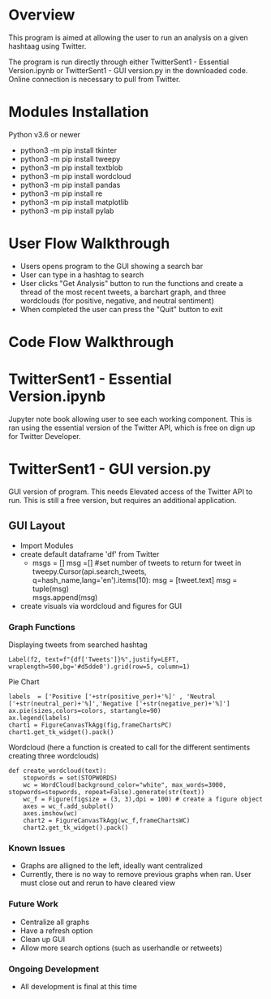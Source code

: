 # Overview

This program is aimed at allowing the user to run an analysis on a given hashtaag using Twitter.


The program is run directly through either TwitterSent1 - Essential Version.ipynb or TwitterSent1 - GUI version.py in the downloaded code. Online connection is necessary to pull from Twitter.

# Modules Installation
Python v3.6 or newer
- python3 -m pip install tkinter
- python3 -m pip install tweepy
- python3 -m pip install textblob
- python3 -m pip install wordcloud
- python3 -m pip install pandas
- python3 -m pip install re
- python3 -m pip install matplotlib
- python3 -m pip install pylab

# User Flow Walkthrough

- Users opens program to the GUI showing a search bar
- User can type in a hashtag to search
- User clicks "Get Analysis" button to run the functions and create a thread of the most recent tweets, a barchart graph, and three wordclouds (for positive, negative, and neutral sentiment)
- When completed the user can press the "Quit" button to exit

# Code Flow Walkthrough

# TwitterSent1 - Essential Version.ipynb

Jupyter note book allowing user to see each working component. This is ran using the essential version of the Twitter API, which is free on dign up for Twitter Developer. 


# TwitterSent1 - GUI version.py

GUI version of program. This needs Elevated access of the Twitter API to run. This is still a free version, but requires an additional application. 

## GUI Layout

- Import Modules
- create default dataframe 'df' from Twitter
  - msgs = []
    msg =[]
    #set number of tweets to return
    for tweet in tweepy.Cursor(api.search_tweets, q=hash_name,lang='en').items(10):
        msg = [tweet.text] 
        msg = tuple(msg)                    
        msgs.append(msg)
- create visuals via wordcloud and figures for GUI


### Graph Functions

Displaying tweets from searched hashtag

    Label(f2, text=f"{df['Tweets']}%",justify=LEFT, wraplength=500,bg='#d5dde0').grid(row=5, column=1)

Pie Chart
    
    labels  = ['Positive ['+str(positive_per)+'%]' , 'Neutral ['+str(neutral_per)+'%]','Negative ['+str(negative_per)+'%]']
    ax.pie(sizes,colors=colors, startangle=90)
    ax.legend(labels)  
    chart1 = FigureCanvasTkAgg(fig,frameChartsPC)
    chart1.get_tk_widget().pack()

Wordcloud (here a function is created to call for the different sentiments creating three wordclouds)

    def create_wordcloud(text): 
        stopwords = set(STOPWORDS)
        wc = WordCloud(background_color="white", max_words=3000, stopwords=stopwords, repeat=False).generate(str(text))
        wc_f = Figure(figsize = (3, 3),dpi = 100) # create a figure object
        axes = wc_f.add_subplot()
        axes.imshow(wc)
        chart2 = FigureCanvasTkAgg(wc_f,frameChartsWC)
        chart2.get_tk_widget().pack()

### Known Issues

- Graphs are alligned to the left, ideally want centralized
- Currently, there is no way to remove previous graphs when ran. User must close out and rerun to have cleared view

### Future Work

- Centralize all graphs
- Have a refresh option
- Clean up GUI
- Allow more search options (such as userhandle or retweets)

### Ongoing Development

- All development is final at this time
